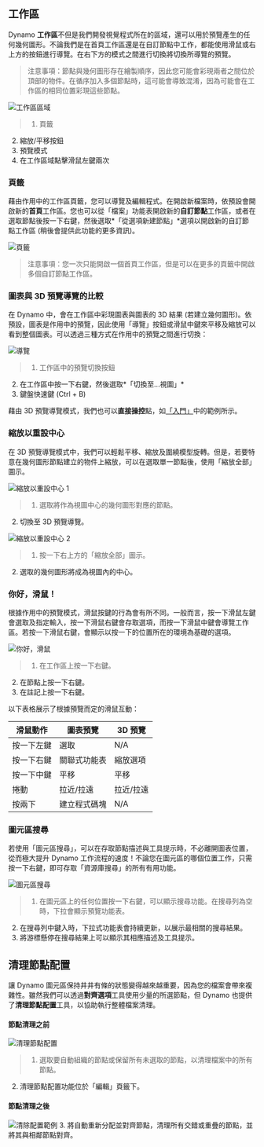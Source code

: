 

## 工作區

Dynamo **工作區**不但是我們開發視覺程式所在的區域，還可以用於預覽產生的任何幾何圖形。不論我們是在首頁工作區還是在自訂節點中工作，都能使用滑鼠或右上方的按鈕進行導覽。在右下方的模式之間進行切換將切換所導覽的預覽。

> 注意事項：節點與幾何圖形存在繪製順序，因此您可能會彩現兩者之間位於頂部的物件。在循序加入多個節點時，這可能會導致混淆，因為可能會在工作區的相同位置彩現這些節點。

![工作區區域](images/2-3/01-WorkspaceRegions.png)

> 1. 頁籤
2. 縮放/平移按鈕
3. 預覽模式
4. 在工作區域點擊滑鼠左鍵兩次

### 頁籤

藉由作用中的工作區頁籤，您可以導覽及編輯程式。在開啟新檔案時，依預設會開啟新的**首頁**工作區。您也可以從「檔案」功能表開啟新的**自訂節點**工作區，或者在選取節點後按一下右鍵，然後選取*「從選項新建節點」*選項以開啟新的自訂節點工作區 (稍後會提供此功能的更多資訊)。

![頁籤](images/2-3/02-Tabs.png)

> 注意事項：您一次只能開啟一個首頁工作區，但是可以在更多的頁籤中開啟多個自訂節點工作區。

### 圖表與 3D 預覽導覽的比較

在 Dynamo 中，會在工作區中彩現圖表與圖表的 3D 結果 (若建立幾何圖形)。依預設，圖表是作用中的預覽，因此使用「導覽」按鈕或滑鼠中鍵來平移及縮放可以看到整個圖表。可以透過三種方式在作用中的預覽之間進行切換：

![導覽](images/2-3/03-PreviewNavigations.png)

> 1. 工作區中的預覽切換按鈕
2. 在工作區中按一下右鍵，然後選取*「切換至...視圖」*
3. 鍵盤快速鍵 (Ctrl + B)

藉由 3D 預覽導覽模式，我們也可以**直接操控**點，如[「入門」](http://dynamoprimer.com/zh-tw/02_Hello-Dynamo/2-6_the_quick_start_guide.html)中的範例所示。

### 縮放以重設中心

在 3D 預覽導覽模式中，我們可以輕鬆平移、縮放及圍繞模型旋轉。但是，若要特意在幾何圖形節點建立的物件上縮放，可以在選取單一節點後，使用「縮放全部」圖示。

![縮放以重設中心 1](images/2-3/03-ZoomToRecenter_1.jpg)

> 1. 選取將作為視圖中心的幾何圖形對應的節點。
2. 切換至 3D 預覽導覽。

![縮放以重設中心 2](images/2-3/03-ZoomToRecenter_2.jpg)

> 1. 按一下右上方的「縮放全部」圖示。
2. 選取的幾何圖形將成為視圖內的中心。

### 你好，滑鼠！

根據作用中的預覽模式，滑鼠按鍵的行為會有所不同。一般而言，按一下滑鼠左鍵會選取及指定輸入，按一下滑鼠右鍵會存取選項，而按一下滑鼠中鍵會導覽工作區。若按一下滑鼠右鍵，會顯示以按一下的位置所在的環境為基礎的選項。

![你好，滑鼠](images/2-3/04-HelloMouse.png)

> 1. 在工作區上按一下右鍵。
2. 在節點上按一下右鍵。
3. 在註記上按一下右鍵。

以下表格展示了根據預覽而定的滑鼠互動：

|**滑鼠動作**|**圖表預覽**|**3D 預覽**|
| -- | -- | -- |
|按一下左鍵|選取|N/A|
|按一下右鍵|關聯式功能表|縮放選項|
|按一下中鍵|平移|平移|
|捲動|拉近/拉遠|拉近/拉遠|
|按兩下|建立程式碼塊|N/A|

### 圖元區搜尋

若使用「圖元區搜尋」，可以在存取節點描述與工具提示時，不必離開圖表位置，從而極大提升 Dynamo 工作流程的速度！不論您在圖元區的哪個位置工作，只需按一下右鍵，即可存取「資源庫搜尋」的所有有用功能。

![圖元區搜尋](images/2-3/05-InCanvasSearch.png)

> 1. 在圖元區上的任何位置按一下右鍵，可以顯示搜尋功能。在搜尋列為空時，下拉會顯示預覽功能表。
2. 在搜尋列中鍵入時，下拉式功能表會持續更新，以展示最相關的搜尋結果。
3. 將游標懸停在搜尋結果上可以顯示其相應描述及工具提示。

## 清理節點配置

讓 Dynamo 圖元區保持井井有條的狀態變得越來越重要，因為您的檔案會帶來複雜性。雖然我們可以透過**對齊選項**工具使用少量的所選節點，但 Dynamo 也提供了**清理節點配置**工具，以協助執行整體檔案清理。

#### 節點清理之前

![清理節點配置](images/2-3/06-CleanupNodeLayout.png)

> 1. 選取要自動組織的節點或保留所有未選取的節點，以清理檔案中的所有節點。
2. 清理節點配置功能位於「編輯」頁籤下。
#### 節點清理之後

![清除配置範例](images/2-3/07-CleanupNodeLayout.png)
3. 將自動重新分配並對齊節點，清理所有交錯或重疊的節點，並將其與相鄰節點對齊。

